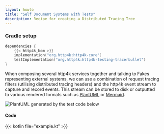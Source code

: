 ```yaml
---
layout: howto
title: "Self Document Systems with Tests"
description: Recipe for creating a Distributed Tracing Tree
---
```

### Gradle setup

```kotlin
dependencies {
    {{< http4k_bom >}}
    implementation("org.http4k:http4k-core")
    testImplementation("org.http4k:http4k-testing-tracerbullet")
}
```

When composing several http4k services together and talking to Fakes representing external systems, we can use a combination of request tracing filters (utilising distributed tracing headers) and the http4k event stream to capture and record events. This stream can be stored to disk or outputted to various rendered formats such as [PlantUML] or [Mermaid]. 

<img class="blogImageMid" alt="PlantUML generated by the test code below" 
src="/images/diagram.jpg">

#### Code

{{< kotlin file="example.kt" >}}

[PlantUML]: https://plantuml.com/
[Mermaid]: https://mermaid.js.org/
